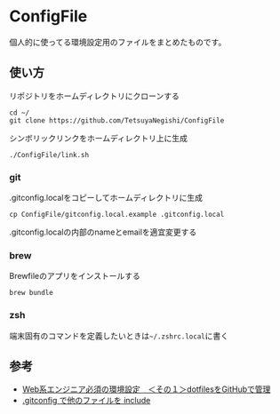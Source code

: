 # ConfigFile

個人的に使ってる環境設定用のファイルをまとめたものです。

## 使い方

リポジトリをホームディレクトリにクローンする

```
cd ~/
git clone https://github.com/TetsuyaNegishi/ConfigFile
```

シンボリックリンクをホームディレクトリ上に生成

```
./ConfigFile/link.sh
```

### git

.gitconfig.localをコピーしてホームディレクトリに生成

```
cp ConfigFile/gitconfig.local.example .gitconfig.local
```

.gitconfig.localの内部のnameとemailを適宜変更する

### brew

Brewfileのアプリをインストールする

```
brew bundle
```

### zsh

端末固有のコマンドを定義したいときは`~/.zshrc.local`に書く

## 参考

- [Web系エンジニア必須の環境設定　＜その１＞dotfilesをGitHubで管理](http://tango-ruby.hatenablog.com/entry/2017/02/07/235714)
- [.gitconfig で他のファイルを include](https://qiita.com/t_uda/items/c3fd33604c3888e64868)